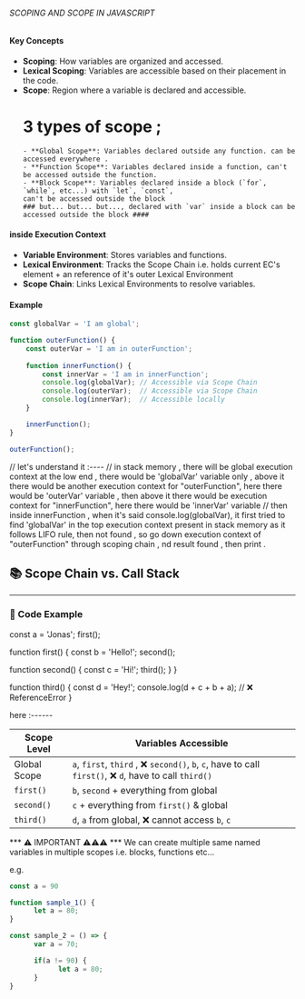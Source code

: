 ###### SCOPING AND SCOPE IN JAVASCRIPT ########################################

#### Key Concepts
- **Scoping**: How variables are organized and accessed.
- **Lexical Scoping**: Variables are accessible based on their placement in the code.
- **Scope**: Region where a variable is declared and accessible.
   # 3 types of scope ;
      - **Global Scope**: Variables declared outside any function. can be accessed everywhere .
      - **Function Scope**: Variables declared inside a function, can't be accessed outside the function. 
      - **Block Scope**: Variables declared inside a block (`for`, `while`, etc...) with `let`, `const`, 
      can't be accessed outside the block
      ### but... but... but..., declared with `var` inside a block can be accessed outside the block ####

#### inside Execution Context
- **Variable Environment**: Stores variables and functions.
- **Lexical Environment**: Tracks the Scope Chain 
      i.e. holds current EC's element + an reference of it's outer Lexical Environment 
- **Scope Chain**: Links Lexical Environments to resolve variables.

#### Example
```js
const globalVar = 'I am global';

function outerFunction() {
    const outerVar = 'I am in outerFunction';
    
    function innerFunction() {
        const innerVar = 'I am in innerFunction';
        console.log(globalVar); // Accessible via Scope Chain
        console.log(outerVar);  // Accessible via Scope Chain
        console.log(innerVar);  // Accessible locally
    }

    innerFunction();
}

outerFunction();
```
// let's understand it :----
// in stack memory , there will be global execution context at the low end , there would be 'globalVar' variable only , above it there would be another execution context for "outerFunction", here there would be 'outerVar' variable , then above it there would be execution context for "innerFunction", here there would be 'innerVar' variable 
// then inside innerFunction , when it's said console.log(globalVar),  it first tried to find 'globalVar' in the top execution context present in stack memory as it follows LIFO rule, then not found , so go down execution context of "outerFunction" through scoping chain , nd result found , then print .

## 📚 Scope Chain vs. Call Stack

---

### 🧠 Code Example

const a = 'Jonas';
first();

function first() {
  const b = 'Hello!';
  second();

  function second() {
    const c = 'Hi!';
    third();
  }
}

function third() {
  const d = 'Hey!';
  console.log(d + c + b + a); // ❌ ReferenceError
}

here :------

| Scope Level  | Variables Accessible                                                                                     |
| ------------ | -------------------------------------------------------------------------------------------------------- |
| Global Scope | `a`, `first`, `third` , ❌ `second()`, `b`, `c`, have to call `first()`, ❌ `d`, have to call `third()` |
| `first()`    | `b`, `second` + everything from global     |
| `second()`   | `c` + everything from `first()` & global   |
| `third()`    | `d`, `a` from global, ❌ cannot access `b`, `c`|

*** ⚠️ IMPORTANT ⚠️⚠️⚠️ ***
We can create multiple same named variables in multiple scopes i.e. blocks, functions etc...

e.g.
```js
const a = 90

function sample_1() {
      let a = 80;
}

const sample_2 = () => {
      var a = 70;

      if(a != 90) {
            let a = 80;
      }
} 
```